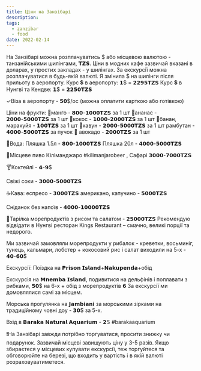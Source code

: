 ```yaml
---
title: Ціни на Занзібарі
description:
tags:
  - zanzibar
  - food
date: 2022-02-14
---
```


<script context="module">
  export const prerender = true;
</script>

На Занзібарі можна розплачуватись $ або місцевою валютою - танзанійськими шилінгами, 𝗧𝗭𝗦.
Ціни в модних кафе зазвичай вказані в доларах, у простих закладах - у шилінгах.
За екскурсії можна розплачуватися в будь-якій валюті.
Я змінила $ на шилінги після прильоту в аеропорту.
Курс 💲 в аеропорту:
𝟭$ = 𝟮𝟮𝟵𝟱𝗧𝗭𝗦
Курс 💲 в Нунгві та Кендве:
𝟭$ = 𝟮𝟮𝟱𝟬𝗧𝗭𝗦

✓Віза в аеропорту - 𝟱𝟬$/ос (можна оплатити карткою або готівкою)

Ціни на фрукти:
🥭манго - 𝟴𝟬𝟬-𝟭𝟬𝟬𝟬𝗧𝗭𝗦 за 1 шт
🍍ананас - 𝟮𝟬𝟬𝟬-𝟱𝟬𝟬𝟬𝗧𝗭𝗦 за 1 шт
🥥кокос - 𝟭𝟬𝟬𝟬-𝟮𝟬𝟬𝟬𝗧𝗭𝗦 за 1 шт
🍌банан, маракуйя - 𝟭𝟬𝟬𝗧𝗭𝗦 за 1 шт
🍉кавун - 𝟮𝟬𝟬𝟬-𝟱𝟬𝟬𝟬𝗧𝗭𝗦 за 1 шт
рамбутан - 𝟰𝟬𝟬𝟬-𝟱𝟬𝟬𝟬𝗧𝗭𝗦 за пучок
🥑 авокадо - 𝟮𝟬𝟬𝟬𝗧𝗭𝗦 за 1 шт

🧊Вода:
Пляшка 1.5л - 𝟴𝟬𝟬-𝟭𝟬𝟬𝟬𝗧𝗭𝗦
Пляшка 20л - 𝟰𝟬𝟬𝟬-𝟱𝟬𝟬𝟬𝗧𝗭𝗦

🍺Місцеве пиво Кіліманджаро #kilimanjarobeer , Сафарі 𝟯𝟬𝟬𝟬-𝟳𝟬𝟬𝟬𝗧𝗭𝗦

🍸Коктейлі - 𝟰-𝟵$

Свіжі соки - 𝟯𝟬𝟬𝟬-𝟱𝟬𝟬𝟬𝗧𝗭𝗦

☕️Кава:
еспресо - 𝟯𝟬𝟬𝟬𝗧𝗭𝗦
американо, капучино - 𝟱𝟬𝟬𝟬𝗧𝗭𝗦

Сніданок без напоїв - 𝟰𝟬𝟬𝟬-𝟭𝟬𝟬𝟬𝟬𝗧𝗭𝗦

🍤Тарілка морепродуктів з рисом та салатом - 𝟮𝟱𝟬𝟬𝟬𝗧𝗭𝗦
Рекомендую відвідати в Нунгві ресторан Kings Restaurant – смачно, великі порції та недорого.

Ми зазвичай замовляли морепродукти у рибалок - креветки, восьминіг, тунець, кальмари, лобстер + кокосовий рис і салат виходили на 5-х - 𝟰𝟬-𝟲𝟬$

Екскурсії:
Поїздка на 𝗣𝗿𝗶𝘀𝗼𝗻 𝗜𝘀𝗹𝗮𝗻𝗱+𝗡𝗮𝗸𝘂𝗽𝗲𝗻𝗱𝗮+обід

Екскурсія на 𝗠𝗻𝗲𝗺𝗯𝗮 𝗜𝘀𝗹𝗮𝗻𝗱, подивитися на дельфінів і поплавати з рибками, 𝟱𝟬$ на 6-х + обід з морепродуктів 𝟲
За екскурсії ми домовлялися самі за місцем.

Морська прогулянка на 𝗝𝗮𝗺𝗯𝗶𝗮𝗻𝗶 за морськими зірками на традиційному човні доу - 𝟯𝟬$ за 5-х.

Вхід в 𝗕𝗮𝗿𝗮𝗸𝗮 𝗡𝗮𝘁𝘂𝗿𝗮𝗹 𝗔𝗾𝘂𝗮𝗿𝗶𝘂𝗺 - 𝟮𝟝
#barakaaquarium

❗️На Занзібарі завжди потрібно торгуватися, просити знижку чи подарунок.
Зазвичай місцеві завищують ціну у 3-5 разів.
Якщо збираєтеся у місцевих купувати екскурсії, теж торгуйтеся та обговорюйте на березі, що входить у вартість і в якій валюті розраховуватиметеся.
